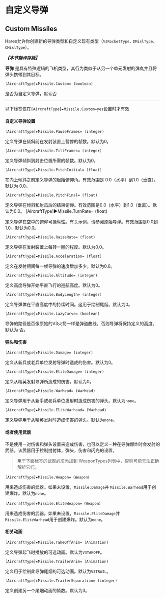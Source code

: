 自定义导弹
==========
Custom Missiles
-------------

Hares允许你创建新的导弹类型和自定义现有类型（`V3RocketType，DMislType，CMislType`）。

***【本节翻译存疑】***

**导弹** 是具有特殊逻辑的飞机类型，其行为类似于从另一个单元发射的弹丸并且将弹头携带到其目标。

    [AircraftType]►Missile.Custom= (boolean)

是否为自定义导弹，默认否

-------------------------

以下标签仅在`[AircraftType]►Missile.Custom=yes`设置时才有效

#### 自定义导弹设置

    [AircraftType]►Missile.PauseFrames= (integer)

定义导弹在倾斜前在发射装置上暂停的帧数。默认为0。

    [AircraftType]►Missile.TiltFrames= (integer)

定义导弹倾斜到射击位置所需的帧数。默认为0。

    [AircraftType]►Missile.PitchInitial= (float)

在向上倾斜之前定义导弹的起始俯仰角。有效范围是 0.0（水平）到1.0（垂直）。默认为 0.0。

    [AircraftType]►Missile.PitchFinal= (float)

定义导弹在倾斜和射击后的结束俯仰。有效范围是0.0（水平）到1.0（垂直）。默认为0.0。
    [AircraftType]►Missile.TurnRate= (float)

定义导弹在空中的俯仰可操纵性。有关示例，请参阅原始导弹。有效范围是0.0到1.0。默认为0.0。

    [AircraftType]►Missile.RaiseRate= (float)

定义导弹在发射装置上每转一圈的程度。默认为0.0。

    [AircraftType]►Missile.Acceleration= (float)

定义在发射期间每一帧导弹的速度增加多少。默认为0.0。

    [AircraftType]►Missile.Altitude= (integer)

定义高度导弹开始平直飞行的巡航高度。默认为0。

    [AircraftType]►Missile.BodyLength= (integer)

定义导弹体在平直高度中的持续时间。这用于绘制尾烟。默认为0。

    [AircraftType]►Missile.LazyCurve= (boolean)

导弹的路径是否像原始的V3火箭一样是弹道曲线。否则导弹将保持定义的高度。默认为 否。

#### 弹头和伤害

    [AircraftType]►Missile.Damage= (integer)

定义从新兵或老兵单位发射导弹时造成的伤害。默认为0。

    [AircraftType]►Missile.EliteDamage= (integer)

定义从精英发射导弹所造成的伤害。默认为0。

    [AircraftType]►Missile.Warhead= (Warhead)

定义导弹用于从新手或老兵单位发射时造成伤害的弹头。默认为`none`。

    [AircraftType]►Missile.EliteWarhead= (Warhead)

定义导弹用于从精英发射时造成伤害的弹头。默认为`none`。

#### 或者使用武器

不是使用一对伤害和弹头设置来造成伤害，也可以定义一种在导弹爆炸时会发射的武器。该武器用于控制抛射体，弹头，伤害和闪光的设置。

>用于下面标签的武器必须添加到 WeaponTypes列表中，否则可能无法正确解析它们。

    [AircraftType]►Missile.Weapon=（Weapon）

用来造成伤害的武器。如果未设置，`Missile.Damage`并 `Missile.Warhead`用于创建爆炸。默认为`none`。

    [AircraftType]►Missile.EliteWeapon=（Weapon）

用来造成伤害的武器。如果未设置，`Missile.EliteDamage`并 `Missile.EliteWarhead`用于创建爆炸。默认为`none`。

#### 相关动画

    [AircraftType]►Missile.TakeOffAnim= (Animation)

定义导弹起飞时播放的可选动画。默认为`V3TAKOFF`。

    [AircraftType]►Missile.TrailerAnim= (Animation)

定义用于绘制此导弹尾烟的可选动画。默认为`V3TRAIL`。

    [AircraftType]►Missile.TrailerSeparation= (integer)

定义创建另一个尾烟动画的帧数。默认为3。